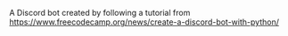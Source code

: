 A Discord bot created by following a tutorial from https://www.freecodecamp.org/news/create-a-discord-bot-with-python/
